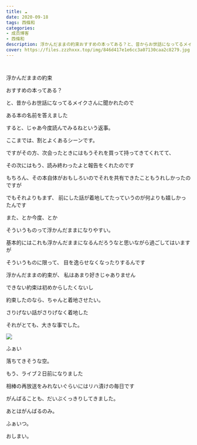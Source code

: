 ```yaml
---
title: ☁︎︎
date: 2020-09-18
tags: 西條和
categories: 
- 成员博客
- 西條和
description: 浮かんだままの約束おすすめの本ってある？と、昔からお世話になってるメイクさんに聞か...
cover: https://files.zzzhxxx.top/img/846d417e1e6cc3a07130caa2c8279.jpg 
---
```


        ﻿













浮かんだままの約束


































おすすめの本ってある？







と、昔からお世話になってるメイクさんに聞かれたので







ある本の名前を答えました










すると、じゃあ今度読んでみるねという返事。

















ここまでは、割とよくあるシーンです。
















ですがその方、次会ったときにはもうそれを買って持ってきてくれてて、

その次にはもう、読み終わったよと報告をくれたのです















もちろん、その本自体がおもしろいのでそれを共有できたこともうれしかったのですが














でもそれよりもまず、
前にした話が着地してたっていうのが何よりも嬉しかったんです

















また、とか今度、とか








そういうものって浮かんだままになりやすい。

















基本的にはこれも浮かんだままになるんだろうなと思いながら過ごしてはいますが





そういうものに限って、
目を逸らせなくなったりするんです
















浮かんだままの約束が、
私はあまり好きじゃありません














できない約束は初めからしたくないし


約束したのなら、ちゃんと着地させたい。


















さりげない話がさりげなく着地した









それがとても、大きな事でした。


























![](https://files.zzzhxxx.top/img/846d417e1e6cc3a07130caa2c8279.jpg)




ふぁい
























落ちてきそうな空。

























もう、ライブ２日前になりました















相棒の再放送をみれないぐらいにはリハ漬けの毎日です












がんばることも、だいぶくっきりしてきました。












あとはがんばるのみ。










ふぁいつ。






















おしまい。


